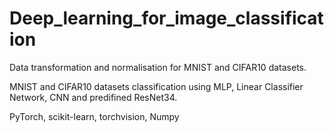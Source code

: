 # Deep_learning_for_image_classification

Data transformation and normalisation for MNIST and CIFAR10 datasets.

MNIST and CIFAR10 datasets classification using MLP, Linear Classifier Network, CNN and predifined ResNet34.

PyTorch, scikit-learn, torchvision, Numpy

